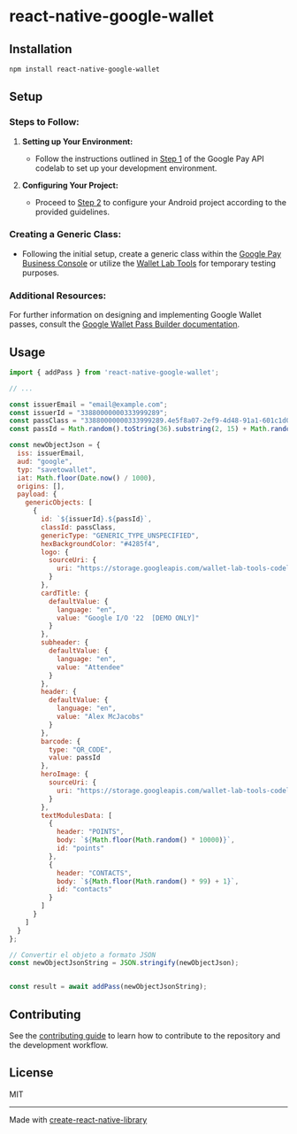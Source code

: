 # react-native-google-wallet

## Installation

```sh
npm install react-native-google-wallet
```

## Setup

### Steps to Follow:

1. **Setting up Your Environment:**
   - Follow the instructions outlined in [Step 1](https://codelabs.developers.google.com/add-to-wallet-android#0) of the Google Pay API codelab to set up your development environment.
   
2. **Configuring Your Project:**
   - Proceed to [Step 2](https://codelabs.developers.google.com/add-to-wallet-android#1) to configure your Android project according to the provided guidelines.

### Creating a Generic Class:

- Following the initial setup, create a generic class within the [Google Pay Business Console](https://pay.google.com/business/console) or utilize the [Wallet Lab Tools](https://wallet-lab-tools.web.app/issuers) for temporary testing purposes.

### Additional Resources:

For further information on designing and implementing Google Wallet passes, consult the [Google Wallet Pass Builder documentation](https://developers.google.com/wallet/generic/resources/pass-builder).

## Usage

```js
import { addPass } from 'react-native-google-wallet';

// ...

const issuerEmail = "email@example.com";
const issuerId = "33880000000333999289";
const passClass = "33880000000333999289.4e5f8a07-2ef9-4d48-91a1-601c1d006db1";
const passId = Math.random().toString(36).substring(2, 15) + Math.random().toString(36).substring(2, 15); 

const newObjectJson = {
  iss: issuerEmail,
  aud: "google",
  typ: "savetowallet",
  iat: Math.floor(Date.now() / 1000),
  origins: [],
  payload: {
    genericObjects: [
      {
        id: `${issuerId}.${passId}`,
        classId: passClass,
        genericType: "GENERIC_TYPE_UNSPECIFIED",
        hexBackgroundColor: "#4285f4",
        logo: {
          sourceUri: {
            uri: "https://storage.googleapis.com/wallet-lab-tools-codelab-artifacts-public/pass_google_logo.jpg"
          }
        },
        cardTitle: {
          defaultValue: {
            language: "en",
            value: "Google I/O '22  [DEMO ONLY]"
          }
        },
        subheader: {
          defaultValue: {
            language: "en",
            value: "Attendee"
          }
        },
        header: {
          defaultValue: {
            language: "en",
            value: "Alex McJacobs"
          }
        },
        barcode: {
          type: "QR_CODE",
          value: passId
        },
        heroImage: {
          sourceUri: {
            uri: "https://storage.googleapis.com/wallet-lab-tools-codelab-artifacts-public/google-io-hero-demo-only.jpg"
          }
        },
        textModulesData: [
          {
            header: "POINTS",
            body: `${Math.floor(Math.random() * 10000)}`,
            id: "points"
          },
          {
            header: "CONTACTS",
            body: `${Math.floor(Math.random() * 99) + 1}`,
            id: "contacts"
          }
        ]
      }
    ]
  }
};

// Convertir el objeto a formato JSON
const newObjectJsonString = JSON.stringify(newObjectJson);


const result = await addPass(newObjectJsonString);
```

## Contributing

See the [contributing guide](CONTRIBUTING.md) to learn how to contribute to the repository and the development workflow.

## License

MIT

---

Made with [create-react-native-library](https://github.com/callstack/react-native-builder-bob)